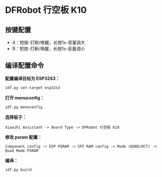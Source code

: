 # DFRobot 行空板 K10

## 按键配置
* A：短按-打断/唤醒，长按1s-音量调大
* B：短按-打断/唤醒，长按1s-音量调小

## 编译配置命令

**配置编译目标为 ESP32S3：**

```bash
idf.py set-target esp32s3
```

**打开 menuconfig：**

```bash
idf.py menuconfig
```

**选择板子：**

```
Xiaozhi Assistant -> Board Type -> DFRobot 行空板 K10
```

**修改 psram 配置：**

```
Component config -> ESP PSRAM -> SPI RAM config -> Mode (QUAD/OCT) -> Quad Mode PSRAM
```

**编译：**

```bash
idf.py build
```